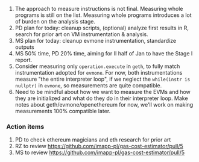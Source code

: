 1. The approach to measure instructions is not final. Measuring whole programs is still on the list. Measuring whole programs introduces a lot of burden on the analysis stage.
2. PD plan for today: cleanup scripts, (optional) analyze first results in R, search for prior art on VM instrumentation & analysis.
3. MS plan for today: cleanup evmone instrumentation, standardize outputs
4. MS 50% time, PD 20% time, aiming for II half of Jan to have the Stage I report.
5. Consider measuring only `operation.execute` in `geth`, to fully match instrumentation adopted for `evmone`. For now, both instrumentations measure "the entire interpreter loop", if we neglect the `while(instr is nullptr)` in `evmone`, so measurements are quite compatible.
6. Need to be mindful about how we want to measure the EVMs and how they are initialized and what do they do in their interpreter loop. Make notes about geth/evmone/openethereum for now, we'll work on making measurements 100% compatible later.

### Action items

1. PD to check ethereum magicians and eth research for prior art
2. RZ to review https://github.com/imapp-pl/gas-cost-estimator/pull/5
2. MS to review https://github.com/imapp-pl/gas-cost-estimator/pull/5
